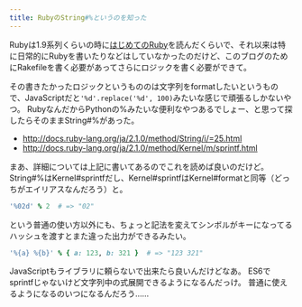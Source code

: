 ```yaml
---
title: RubyのString#%というのを知った
---
```

Rubyは1.9系列くらいの時に[はじめてのRuby](http://www.amazon.co.jp/%E5%88%9D%E3%82%81%E3%81%A6%E3%81%AERuby-Yugui/dp/4873113679)を読んだくらいで、それ以来は特に日常的にRubyを書いたりなどはしていなかったのだけど、このブログのためにRakefileを書く必要があってさらにロジックを書く必要ができて。

その書きたかったロジックというもののは文字列をformatしたいというもので、JavaScriptだと`'%d'.replace('%d', 100)`みたいな感じで頑張るしかないやつ。
RubyなんだからPythonの%みたいな便利なやつあるでしょー、と思って探したらそのままString#%があった。

- http://docs.ruby-lang.org/ja/2.1.0/method/String/i/=25.html
- http://docs.ruby-lang.org/ja/2.1.0/method/Kernel/m/sprintf.html

まあ、詳細については上記に書いてあるのでこれを読めば良いのだけど。
String#%はKernel#sprintfだし、Kernel#sprintfはKernel#formatと同等（どっちがエイリアスなんだろう）と。

```ruby
'%02d' % 2  # => "02"
```

という普通の使い方以外にも、ちょっと記法を変えてシンボルがキーになってるハッシュを渡すとまた違った出力ができるみたい。

```ruby
'%{a} %{b}' % { a: 123, b: 321 }  # => "123 321"
```

JavaScriptもライブラリに頼らないで出来たら良いんだけどなあ。
ES6でsprintfじゃないけど文字列中の式展開できるようになるんだっけ。
普通に使えるようになるのいつになるんだろう……
